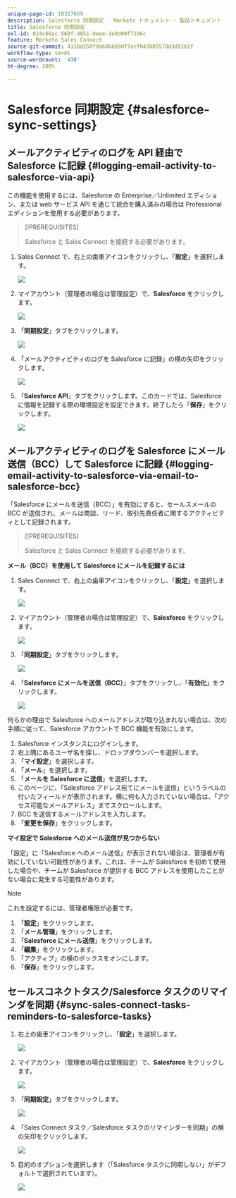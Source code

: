 ```yaml
---
unique-page-id: 18317669
description: Salesforce 同期設定 - Marketo ドキュメント - 製品ドキュメント
title: Salesforce 同期設定
exl-id: 024c60ac-569f-4051-9eee-1e8d00f7296c
feature: Marketo Sales Connect
source-git-commit: 431bd258f9a68bbb9df7acf043085578d3d91b1f
workflow-type: tm+mt
source-wordcount: '438'
ht-degree: 100%

---
```


# Salesforce 同期設定 {#salesforce-sync-settings}

## メールアクティビティのログを API 経由で Salesforce に記録 {#logging-email-activity-to-salesforce-via-api}

この機能を使用するには、Salesforce の Enterprise／Unlimited エディション、または web サービス API を通じて統合を購入済みの場合は Professional エディションを使用する必要があります。

>[!PREREQUISITES]
>
>Salesforce と Sales Connect を接続する必要があります。

1. Sales Connect で、右上の歯車アイコンをクリックし、「**設定**」を選択します。

   ![](assets/one-2.png)

1. マイアカウント（管理者の場合は管理設定）で、**Salesforce** をクリックします。

   ![](assets/two-2.png)

1. 「**同期設定**」タブをクリックします。

   ![](assets/three-1.png)

1. 「メールアクティビティのログを Salesforce に記録」の横の矢印をクリックします。

   ![](assets/four-1.png)

1. 「**Salesforce API**」タブをクリックします。このカードでは、Salesforce に情報を記録する際の環境設定を設定できます。終了したら「**保存**」をクリックします。

   ![](assets/five.png)

## メールアクティビティのログを Salesforce にメール送信（BCC）して Salesforce に記録 {#logging-email-activity-to-salesforce-via-email-to-salesforce-bcc}

「Salesforce にメールを送信（BCC）」を有効にすると、セールスメールの BCC が送信され、メールは商談、リード、取引先責任者に関するアクティビティとして記録されます。

>[!PREREQUISITES]
>
>Salesforce と Sales Connect を接続する必要があります。

**メール（BCC）を使用して Salesforce にメールを記録するには**

1. Sales Connect で、右上の歯車アイコンをクリックし、「**設定**」を選択します。

   ![](assets/one-3.png)

1. マイアカウント（管理者の場合は管理設定）で、**Salesforce** をクリックします。

   ![](assets/two-3.png)

1. 「**同期設定**」タブをクリックします。

   ![](assets/three-1.png)

1. 「**Salesforce にメールを送信（BCC）**」タブをクリックし、「**有効化**」をクリックします。

   ![](assets/six-2.png)

何らかの理由で Salesforce へのメールアドレスが取り込まれない場合は、次の手順に従って、Salesforce アカウントで BCC 機能を有効にします。

1. Salesforce インスタンスにログインします。
1. 右上隅にあるユーザ名を探し、ドロップダウンバーを選択します。
1. 「**マイ設定**」を選択します。
1. 「**メール**」を選択します。
1. 「**メールを Salesforce に送信**」を選択します。
1. このページに、「Salesforce アドレス宛てにメールを送信」というラベルの付いたフィールドが表示されます。横に何も入力されていない場合は、「アクセス可能なメールアドレス」までスクロールします。
1. BCC を送信するメールアドレスを入力します。
1. 「**変更を保存**」をクリックします。

**マイ設定で Salesforce へのメール送信が見つからない**

「設定」に「Salesforce へのメール送信」が表示されない場合は、管理者が有効にしていない可能性があります。これは、チームが Salesforce を初めて使用した場合や、チームが Salesforce が提供する BCC アドレスを使用したことがない場合に発生する可能性があります。

>[!NOTE]
>
>これを設定するには、管理者権限が必要です。

1. 「**設定**」をクリックします。
1. 「**メール管理**」をクリックします。
1. 「**Salesforce にメール送信**」をクリックします。
1. 「**編集**」をクリックします。
1. 「アクティブ」の横のボックスをオンにします。
1. 「**保存**」をクリックします。

## セールスコネクトタスク/Salesforce タスクのリマインダを同期 {#sync-sales-connect-tasks-reminders-to-salesforce-tasks}

1. 右上の歯車アイコンをクリックし、「**設定**」を選択します。

   ![](assets/one-3.png)

1. マイアカウント（管理者の場合は管理設定）で、**Salesforce** をクリックします。

   ![](assets/two-2.png)

1. 「**同期設定**」タブをクリックします。

   ![](assets/three-1.png)

1. 「Sales Connect タスク／Salesforce タスクのリマインダーを同期」の横の矢印をクリックします。

   ![](assets/seven-2.png)

1. 目的のオプションを選択します（「Salesforce タスクに同期しない」がデフォルトで選択されています）。

   ![](assets/eight.png)
